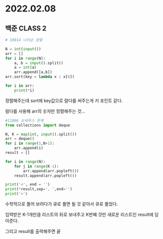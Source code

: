 # 2022.02.08

## 백준 CLASS 2

```python
# 10814 나이순 정렬

N = int(input())
arr = []
for i in range(N):
    a, b = input().split()
    a = int(a)
    arr.append([a,b])
arr.sort(key = lambda x : x[0])

for i in arr:
    print(*i)
```

정렬해주는데 sort에 key값으로 람다를 써주는게 키 포인트 같다.

람다를 사용해 arr의 숫자만 정렬해주는 것...



```python
#11866 요세푸스 문제
from collections import deque

N, K = map(int, input().split())
arr = deque()
for i in range(1,N+1):
    arr.append(i)
result = []

for i in range(N):
    for j in range(K-1):
        arr.append(arr.popleft())
    result.append(arr.popleft())

print('<', end = '')
print(*result,sep=', ',end='')
print('>')
```

수학적으로 풀어 보려다가 큐로 풀면 될 것 같아서 큐로 풀었다.

 

입력받은 K-1개만큼 리스트의 뒤로 보내주고 K번째 것만 새로운 리스트인 result에 담아준다.

그리고 result를 출력해주면 끝